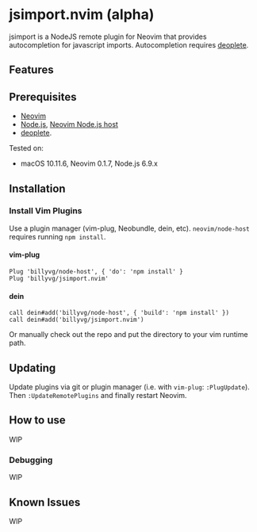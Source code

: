# jsimport.nvim (alpha)

jsimport is a NodeJS remote plugin for Neovim that provides autocompletion for javascript imports.
Autocompletion requires [deoplete][1].

## Features

## Prerequisites

  * [Neovim][2]
  * [Node.js][3], [Neovim Node.js host][4]
  * [deoplete][1].

Tested on:

  * macOS 10.11.6, Neovim 0.1.7, Node.js 6.9.x

## Installation

### Install Vim Plugins

Use a plugin manager (vim-plug, Neobundle, dein, etc). `neovim/node-host` requires running `npm install`.

#### vim-plug
```vim
Plug 'billyvg/node-host', { 'do': 'npm install' }
Plug 'billyvg/jsimport.nvim'
```

#### dein
```vim
call dein#add('billyvg/node-host', { 'build': 'npm install' })
call dein#add('billyvg/jsimport.nvim')
```

Or manually check out the repo and put the directory to your vim runtime path.

## Updating
Update plugins via git or plugin manager (i.e. with `vim-plug`: `:PlugUpdate`). Then `:UpdateRemotePlugins` and finally restart Neovim.

## How to use
WIP

### Debugging
WIP

## Known Issues
WIP

[1]: https://github.com/Shougo/deoplete.nvim
[2]: https://neovim.io
[3]: https://nodejs.org/en/
[4]: https://github.com/neovim/node-host
